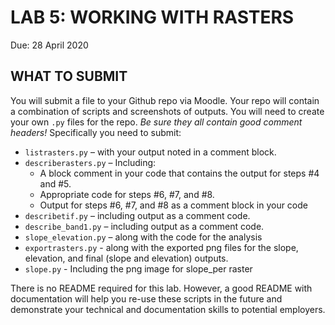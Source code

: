 # LAB 5: WORKING WITH RASTERS
Due: 28 April 2020

##  WHAT TO SUBMIT
You will submit a file to your Github repo via Moodle. Your repo will contain a combination of scripts and screenshots of outputs. You will need to create your own `.py` files for the repo. *Be sure they all contain good comment headers!* Specifically you need to submit:
- `listrasters.py` – with your output noted in a comment block. 
- `describerasters.py` – Including:
   - A block comment in your code that contains the output for steps #4 and #5. 
   - Appropriate code for steps #6, #7, and #8.
   - Output for steps #6, #7, and #8 as a comment block in your code
- `describetif.py` – including output as a comment code.
- `describe_band1.py` – including output as a comment code.
- `slope_elevation.py` – along with the code for the analysis 
- `exportrasters.py` - along with the exported png files for the slope, elevation, and final (slope and elevation) outputs. 
- `slope.py` - Including the png image for slope_per raster

There is no README required for this lab. However, a good README with documentation will help you re-use these scripts in the future and demonstrate your technical and documentation skills to potential employers.
